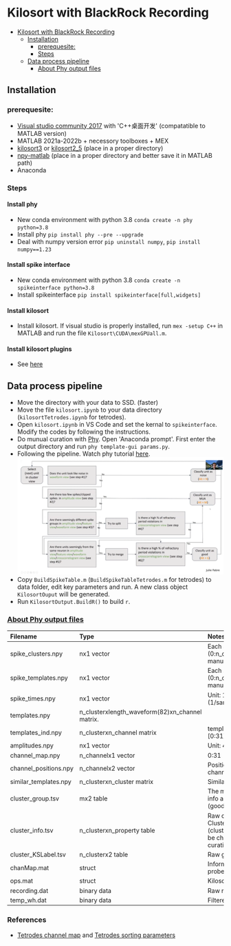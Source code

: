 # Kilosort with BlackRock Recording

<!-- START doctoc generated TOC please keep comment here to allow auto update -->
<!-- DON'T EDIT THIS SECTION, INSTEAD RE-RUN doctoc TO UPDATE -->
- [Kilosort with BlackRock Recording](#kilosort-with-blackrock-recording)
  - [Installation](#installation)
    - [prerequesite:](#prerequesite)
    - [Steps](#steps)
  - [Data process pipeline](#data-process-pipeline)
    - [About Phy output files](#about-phy-output-files)

<!-- END doctoc generated TOC please keep comment here to allow auto update -->
## Installation
### prerequesite:
- [Visual studio community 2017](https://visualstudio.microsoft.com/zh-hans/vs/older-downloads/) with 'C++桌面开发' (compatatible to MATLAB version)
- MATLAB 2021a-2022b + necessory toolboxes + MEX
- [kilosort3](https://github.com/MouseLand/Kilosort) or [kilosort2_5](https://github.com/MouseLand/Kilosort/releases/tag/v2.5) (place in a proper directory)
- [npy-matlab](https://github.com/kwikteam/npy-matlab) (place in a proper directory and better save it in MATLAB path)
- Anaconda

### Steps
#### Install phy
- New conda environment with python 3.8 `conda create -n phy python=3.8`
- Install phy `pip install phy --pre --upgrade`
- Deal with numpy version error `pip uninstall numpy`, `pip install numpy==1.23`
#### Install spike interface
- New conda environment with python 3.8 `conda create -n spikeinterface python=3.8`
- Install spikeinterface `pip install spikeinterface[full,widgets]`
#### Install kilosort
- Install kilosort. If visual studio is properly installed, run `mex -setup C++` in MATLAB and run the file `Kilosort\CUDA\mexGPUall.m`.
#### Install kilosort plugins
- See [here](https://github.com/jiumao2/PhyWaveformPlugin)

## Data process pipeline
- Move the directory with your data to SSD. (faster)
- Move the file `kilosort.ipynb` to your data directory (`kilosortTetrodes.ipynb` for tetrodes).
- Open `kilosort.ipynb` in VS Code and set the kernal to `spikeinterface`. Modify the codes by following the instructions.
- Do munual curation with [Phy](https://phy.readthedocs.io/en/latest/clustering/). Open 'Anaconda prompt'. First enter the output directory and run `phy template-gui params.py`.
- Following the pipeline. Watch phy tutorial [here](https://www.youtube.com/watch?v=czdwIr-v5Yc). ![](phy_pipeline.png)
- Copy `BuildSpikeTable.m` (`BuildSpikeTableTetrodes.m` for tetrodes) to data folder, edit key parameters and run. A new class object `KilosortOuput` will be generated. 
- Run `KilosortOutput.BuildR()` to build `r`.


### [About Phy output files](https://github.com/cortex-lab/phy/blob/master/docs/sorting_user_guide.md#datasets)
| Filename | Type | Notes |
| :------------- | :---------- | :------------ |
|spike_clusters.npy|	nx1 vector 	                                    |Each spike's cluster (0:n_cluster-1) after manual curation |
|spike_templates.npy| 	nx1 vector 		                                |Each spike's cluster (0:n_cluster-1) before manual curation|
|spike_times.npy| 		nx1 vector 		                                |Unit: 1/30000 sec (1/sampling_frequency)|
|templates.npy| 		n_clusterxlength_waveform(82)xn_channel matrix.||
|templates_ind.npy| 	n_clusterxn_channel matrix 	                    |templates_ind(1,:) -> [0:31]|
|amplitudes.npy| 		nx1 vector 		                                |Unit: 40*mV?|
|channel_map.npy| 		n_channelx1 vector 	                            |0:31|
|channel_positions.npy| n_channelx2 vector 	                            |Position of each channel. Unit: μm|
|similar_templates.npy| n_clusterxn_cluster matrix 	                    |Similarity matrix|
|cluster_group.tsv|		mx2 table		                                |The manually modified info about the group (good/MUA/noise)|
|cluster_info.tsv|		n_clusterxn_property table	                    |Raw cluster info. Cluster info (cluster_idx, group) will be changed by manual curation|
|cluster_KSLabel.tsv|	n_clusterx2 table		                        |Raw group info|
|chanMap.mat|           struct                                          |Information about the probe|
|ops.mat|               struct                                          |Kilosort parameters|
|recording.dat|         binary data                                     |Raw recording data|
|temp_wh.dat|           binary data                                     |Filtered recording data|

### References
- [Tetrodes channel map](https://github.com/MouseLand/Kilosort/issues/51) and [Tetrodes sorting parameters](https://github.com/MouseLand/Kilosort/issues/95)
